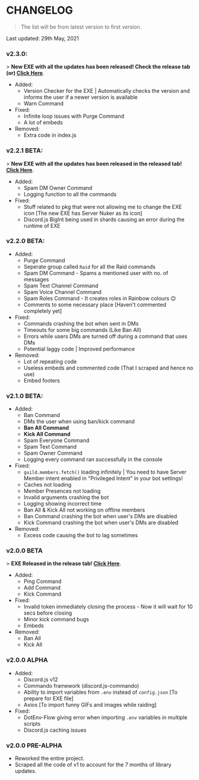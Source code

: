 # CHANGELOG

> The list will be from latest version to first version.

Last updated: 29th May, 2021

### v2.3.0:

\> **New EXE with all the updates has been released! Check the release tab (or) [Click Here](https://github.com/TechVevo/Server-Nuker/releases/tag/v2.3.0)**.

- Added:
  - Version Checker for the EXE | Automatically checks the version and informs the user if a newer version is available
  - Warn Command
- Fixed:
  - Infinite loop issues with Purge Command
  - A lot of embeds
- Removed:
  - Extra code in index.js

### v2.2.1 BETA:

\> **New EXE with all the updates has been released in the released tab! [Click Here](https://github.com/TechVevo/Server-Nuker/releases/tag/v2.2.1-BETA)**.

- Added:
  - Spam DM Owner Command
  - Logging function to all the commands
- Fixed:
  - Stuff related to pkg that were not allowing me to change the EXE icon [The new EXE has Server Nuker as its icon]
  - Discord.js BigInt being used in shards causing an error during the runtime of EXE

### v2.2.0 BETA:
- Added:
  - Purge Command
  - Seperate group called `Raid` for all the Raid commands
  - Spam DM Command - Spams a mentioned user with <count> no. of messages
  - Spam Text Channel Command
  - Spam Voice Channel Command
  - Spam Roles Command - It creates roles in Rainbow colours 😉
  - Comments to some necessary place [Haven't commented completely yet]
- Fixed:
  - Commands crashing the bot when sent in DMs
  - Timeouts for some big commands (Like Ban All)
  - Errors while users DMs are turned off during a command that uses DMs
  - Potential laggy code | Improved performance
- Removed:
  - Lot of repeating code
  - Useless embeds and commented code (That I scraped and hence no use)
  - Embed footers

### v2.1.0 BETA:
- Added:
  - Ban Command
  - DMs the user when using ban/kick command
  - **Ban All Command**
  - **Kick All Command**
  - Spam Everyone Command
  - Spam Text Command
  - Spam Owner Command
  - Logging every command ran successfully in the console
- Fixed:
  - `guild.members.fetch()` loading infinitely | You need to have Server Member intent enabled in "Privileged Intent" in your bot settings!
  - Caches not loading
  - Member Presences not loading
  - Invalid arguments crashing the bot
  - Logging showing incorrect time
  - Ban All & Kick All not working on offline members
  - Ban Command crashing the bot when user's DMs are disabled
  - Kick Command crashing the bot when user's DMs are disabled
- Removed:
  - Excess code causing the bot to lag sometimes

### v2.0.0 BETA

\> **EXE Released in the release tab! [Click Here](https://github.com/TechVevo/Server-Nuker/releases/)**.

- Added:
  - Ping Command
  - Add Command
  - Kick Command
- Fixed:
  - Invalid token immediately closing the process - Now it will wait for 10 secs before closing
  - Minor kick command bugs
  - Embeds
- Removed:
  - Ban All
  - Kick All

### v2.0.0 ALPHA
- Added:
  - Discord.js v12
  - Commando framework (discord.js-commando)
  - Ability to import variables from `.env` instead of `config.json` [To prepare for EXE file]
  - Axios [To import funny GIFs and images while raiding]
- Fixed:
  - DotEnv-Flow giving error when importing `.env` variables in multiple scripts
  - Discord.js caching issues

### v2.0.0 PRE-ALPHA
- Reworked the entire project.
- Scraped all the code of v1 to account for the 7 months of library updates.
